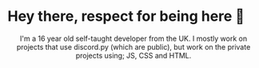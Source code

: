 # Hey there, respect for being here 🤘
<p align="center">I'm a 16 year old self-taught developer from the UK. I mostly work on projects that use discord.py (which are public), but work on the private projects using; JS, CSS and HTML. 
